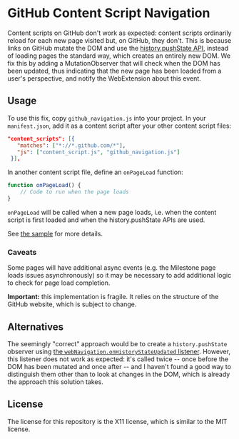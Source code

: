 # GitHub Content Script Navigation
Content scripts on GitHub don't work as expected: content scripts ordinarily
reload for each new page visited but, on GitHub, they don't. This is because
links on GitHub mutate the DOM and use the [history.pushState API][], instead of
loading pages the standard way, which creates an entirely new DOM. We fix this
by adding a MutationObserver that will check when the DOM has been updated,
thus indicating that the new page has been loaded from a user's perspective,
and notify the WebExtension about this event.

## Usage
To use this fix, copy `github_navigation.js` into your project. In your
`manifest.json`, add it as a content script after your other content script files:
```json
"content_scripts": [{
   "matches": ["*://*.github.com/*"],
   "js": ["content_script.js", "github_navigation.js"]
 }],
```

In another content script file, define an `onPageLoad` function:
```js
function onPageLoad() {
    // Code to run when the page loads
}
```

`onPageLoad` will be called when a new page loads, i.e. when the
content script is first loaded and when the history.pushState APIs
are used.

See [the sample][] for more details.

### Caveats
Some pages will have additional async events (e.g. the Milestone page loads issues
asynchronously) so it may be necessary to add additional logic to check for page
load completion.

**Important:** this implementation is fragile. It relies on the structure of the
GitHub website, which is subject to change.

## Alternatives
The seemingly "correct" approach would be to create a `history.pushState`
observer using [the `webNavigation.onHistoryStateUpdated` listener][hist listener].
However, this listener does not work as expected: it's called twice -- once 
before the DOM has been mutated and once after -- and I haven't found a good
way to distinguish them other than to look at changes in the DOM, which is
already the approach this solution takes.

## License
The license for this repository is the X11 license, which is similar to the MIT license.

[the sample]: https://github.com/mcomella/github-content-script-navigation/sample
[history.pushState API]: https://developer.mozilla.org/en-US/docs/Web/API/History_API#The_pushState()_method 
[hist listener]: https://developer.mozilla.org/en-US/Add-ons/WebExtensions/API/webNavigation/onHistoryStateUpdated
